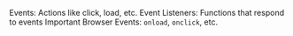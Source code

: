 
Events: Actions like click, load, etc.
Event Listeners: Functions that respond to events
Important Browser Events: `onload`, `onclick`, etc.




